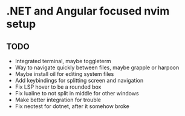 # .NET and Angular focused nvim setup

## TODO

* Integrated terminal, maybe toggleterm
* Way to navigate quickly between files, maybe grapple or harpoon
* Maybe install oil for editing system files
* Add keybindings for splitting screen and navigation
* Fix LSP hover to be a rounded box
* Fix lualine to not split in middle for other windows
* Make better integration for trouble
* Fix neotest for dotnet, after it somehow broke
